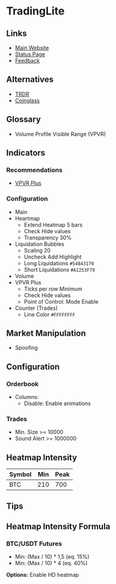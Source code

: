 # TradingLite

<!--
https://www.tradinglite.com/chart/GL5CPBJV#0,binancef:BTCUSDT,5

https://atas.net/ru/
https://bookmap.com/

Coloque ordens atrás, espere rompimento. Exercite a paciência
Sempre observe se tem uma resistência abaixo/acima. Procure por linha de tendencia, médias móveis, etc.
A ordem pesada pode está no caminho do verdadeiro alvo. Tática para evitar liquidados
Procure por confluência, RSI em sobre-vendido/sobre-comprado, L.S.R. alto/baixo, O.I, Funding Rate

Antes de entrar olhar TOTAL
Comesse a colocar ordens em cima das EMA's
Colocar ordem na base do pavio caso haja rejeição e ainda haja ordens pesadas abaixo

Encontre sempre por confluência
Apos rompimento de uma linha de tendencia aguarde por fechamento de candlestick

Abra outra ordem no sentido inverso para caso o mercado venha contra sua ordem, ainda mais se houver uma resistencia/suporte e apontar liquidaçao, ele vai correr para um lado uma hora
-->

## Links

- [Main Website](https://tradinglite.com)
- [Status Page](https://status.tradinglite.com)
- [Feedback](https://feedback.tradinglite.com)

## Alternatives

- [TRDR](/trdr.md)
- [Coinglass](/coinglass.md)

## Glossary

- Volume Profile Visible Range (VPVR)

## Indicators

### Recommendations

- [VPVR Plus](https://www.tradinglite.com/learn/TradingLite/17/official-indicators#vpvr-plus)

### Configuration

- Main
- Heartmap
  - Extend Heatmap 5 bars
  - Check Hide values
  - Transparency 30%
- Liquidation Bubbles
  - Scaling 20
  - Uncheck Add Highlight
  - Long Liquidations `#54843170`
  - Short Liquidations `#A1253F79`
- Volume
- VPVR Plus
  - Ticks per row Minimum
  - Check Hide values
  - Point of Control: Mode Enable
- Counter (Trades)
  - Line Color `#FFFFFFFF`

<!--
Delta Volume
CVD
Open Interest
-->

## Market Manipulation

- Spoofing

## Configuration

### Orderbook

- Columns:
  - Disable: Enable animations

### Trades

- Min. Size >= 10000
- Sound Alert >= 1000000

## Heatmap Intensity

| Symbol | Min | Peak |
| ------ | --- | ---- |
| BTC    | 210 | 700  |

## Tips

## Heatmap Intensity Formula

### BTC/USDT Futures

- Min: (Max / 10) \* 1,5 (eq. 15%)
- Min: (Max / 10) \* 4 (eq. 40%)

**Options:** Enable HD heatmap
